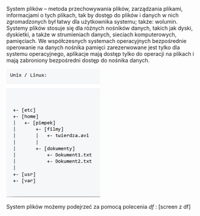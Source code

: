 System plików – metoda przechowywania plików, zarządzania plikami, informacjami o tych plikach, tak by dostęp do plików i danych w nich zgromadzonych był łatwy dla użytkownika systemu; także: wolumin.  
Systemy plików stosuje się dla różnych nośników danych, takich jak dyski, dyskietki, a także w strumieniach danych, sieciach komputerowych, pamięciach. We współczesnych systemach operacyjnych bezpośrednie operowanie na danych nośnika pamięci zarezerwowane jest tylko dla systemu operacyjnego, aplikacje mają dostęp tylko do operacji na plikach i mają zabroniony bezpośredni dostęp do nośnika danych.

![wprowadzenie](/grafiki/3_4_1_wprowadzenie.png)

System plików możemy podejrzeć za pomocą polecenia *df* :
[screen z df]

